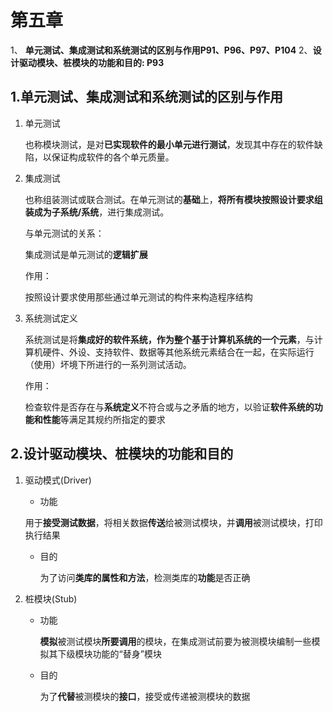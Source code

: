 # 第五章

1、 **单元测试、集成测试和系统测试的区别与作用P91、P96、P97、P104**
2、**设计驱动模块、桩模块的功能和目的: P93**

## 1.单元测试、集成测试和系统测试的区别与作用

1. 单元测试

    也称模块测试，是对**已实现软件的最小单元进行测试**，发现其中存在的软件缺陷，以保证构成软件的各个单元质量。

2. 集成测试

    也称组装测试或联合测试。在单元测试的**基础**上，**将所有模块按照设计要求组装成为子系统/系统**，进行集成测试。

    与单元测试的关系：

    集成测试是单元测试的**逻辑扩展**

    作用：

    按照设计要求使用那些通过单元测试的构件来构造程序结构

3. 系统测试定义

    系统测试是将**集成好的软件系统，作为整个基于计算机系统的一个元素**，与计算机硬件、外设、支持软件、数据等其他系统元素结合在一起，在实际运行（使用）坏境下所进行的一系列测试活动。

    作用：

    检查软件是否存在与**系统定义**不符合或与之矛盾的地方，以验证**软件系统的功能和性能**等满足其规约所指定的要求

## 2.设计驱动模块、桩模块的功能和目的

1. 驱动模式(Driver)

    - 功能

    用于**接受测试数据**，将相关数据**传送**给被测试模块，并**调用**被测试模块，打印执行结果

    - 目的

        为了访问**类库的属性和方法**，检测类库的**功能**是否正确

2. 桩模块(Stub)

   - 功能

       **模拟**被测试模块**所要调用**的模块，在集成测试前要为被测模块编制一些模拟其下级模块功能的“替身”模块

   - 目的

       为了**代替**被测模块的**接口**，接受或传递被测模块的数据
